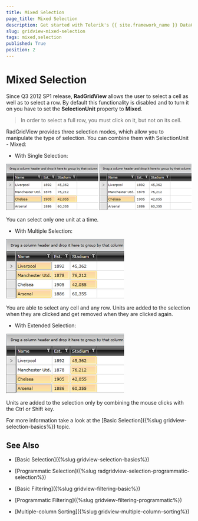 ```yaml
---
title: Mixed Selection
page_title: Mixed Selection
description: Get started with Telerik's {{ site.framework_name }} DataGrid allowing the user to select a cell as well as to select a row. 
slug: gridview-mixed-selection
tags: mixed,selection
published: True
position: 2
---
```


# Mixed Selection

Since Q3 2012 SP1 release, __RadGridView__ allows the user to select a cell as well as to select a row. By default this functionality is disabled and to turn it on you have to set the __SelectionUnit__ property to __Mixed__.

>In order to select a full row, you must click on it, but not on its cell.

RadGridView provides three selection modes, which allow you to manipulate the type of selection. You can combine them with SelectionUnit - Mixed:
        

* With Single Selection:              

![Rad Grid View Mixed Selection 4](images/RadGridView_MixedSelection_4.png)

You can select only one unit at a time.
            
* With Multiple Selection:

![Rad Grid View Mixed Selection 3](images/RadGridView_MixedSelection_3.png)

You are able to select any cell and any row. Units are added to the selection when they are clicked and get removed when they are clicked again.
            
* With Extended Selection:

![Rad Grid View Mixed Selection 2](images/RadGridView_MixedSelection_2.png)

Units are added to the selection only by combining the mouse clicks with the Ctrl or Shift key.
            
For more information take a look at the [Basic Selection]({%slug gridview-selection-basics%}) topic.

## See Also

 * [Basic Selection]({%slug gridview-selection-basics%})

 * [Programmatic Selection]({%slug radgridview-selection-programmatic-selection%})

 * [Basic Filtering]({%slug gridview-filtering-basic%})

 * [Programmatic Filtering]({%slug gridview-filtering-programmatic%})

 * [Multiple-column Sorting]({%slug gridview-multiple-column-sorting%})
